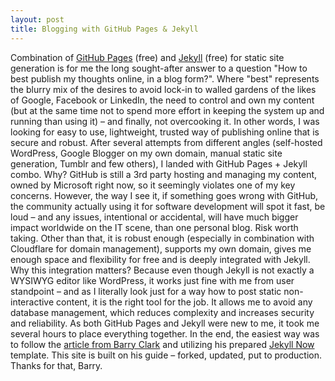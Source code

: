 ```yaml
---
layout: post
title: Blogging with GitHub Pages & Jekyll
---
```


Combination of [GitHub Pages](https://pages.github.com/) (free) and [Jekyll](https://jekyllrb.com/) (free) for static site generation is for me the long sought-after answer to a question "How to best publish my thoughts online, in a blog form?". Where "best" represents the blurry mix of the desires to avoid lock-in to walled gardens of the likes of Google, Facebook or LinkedIn, the need to control and own my content (but at the same time not to spend more effort in keeping the system up and running than using it) – and finally, not overcooking it.
In other words, I was looking for easy to use, lightweight, trusted way of publishing online that is secure and robust. After several attempts from different angles (self-hosted WordPress, Google Blogger on my own domain, manual static site generation, Tumblr and few others), I landed with GitHub Pages + Jekyll combo.
Why? GitHub is still a 3rd party hosting and managing my content, owned by Microsoft right now, so it seemingly violates one of my key concerns. However, the way I see it, if something goes wrong with GitHub, the community actually using it for software development will spot it fast, be loud – and any issues, intentional or accidental, will have much bigger impact worldwide on the IT scene, than one personal blog. Risk worth taking. Other than that, it is robust enough (especially in combination with Cloudflare for domain management), supports my own domain, gives me enough space and flexibility for free and is deeply integrated with Jekyll. Why this integration matters? Because even though Jekyll is not exactly a WYSIWYG editor like WordPress, it works just fine with me from user standpoint – and as I literally look just for a way how to post static non-interactive content, it is the right tool for the job. It allows me to avoid any database management, which reduces complexity and increases security and reliability.
As both GitHub Pages and Jekyll were new to me, it took me several hours to place everything together. In the end, the easiest way was to follow the [article from Barry Clark](https://www.smashingmagazine.com/2014/08/build-blog-jekyll-github-pages/) and utilizing his prepared [Jekyll Now](https://github.com/barryclark/jekyll-now) template. This site is built on his guide – forked, updated, put to production. Thanks for that, Barry.
